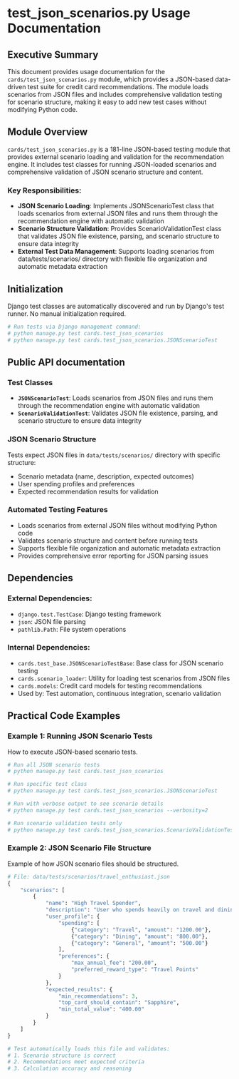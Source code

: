# test_json_scenarios.py Usage Documentation

## Executive Summary
This document provides usage documentation for the `cards/test_json_scenarios.py` module, which provides a JSON-based data-driven test suite for credit card recommendations. The module loads scenarios from JSON files and includes comprehensive validation testing for scenario structure, making it easy to add new test cases without modifying Python code.

## Module Overview
`cards/test_json_scenarios.py` is a 181-line JSON-based testing module that provides external scenario loading and validation for the recommendation engine. It includes test classes for running JSON-loaded scenarios and comprehensive validation of JSON scenario structure and content.

### Key Responsibilities:
- **JSON Scenario Loading**: Implements JSONScenarioTest class that loads scenarios from external JSON files and runs them through the recommendation engine with automatic validation
- **Scenario Structure Validation**: Provides ScenarioValidationTest class that validates JSON file existence, parsing, and scenario structure to ensure data integrity
- **External Test Data Management**: Supports loading scenarios from data/tests/scenarios/ directory with flexible file organization and automatic metadata extraction

## Initialization
Django test classes are automatically discovered and run by Django's test runner. No manual initialization required.

```python
# Run tests via Django management command:
# python manage.py test cards.test_json_scenarios
# python manage.py test cards.test_json_scenarios.JSONScenarioTest
```

## Public API documentation

### Test Classes
- **`JSONScenarioTest`**: Loads scenarios from JSON files and runs them through the recommendation engine with automatic validation
- **`ScenarioValidationTest`**: Validates JSON file existence, parsing, and scenario structure to ensure data integrity

### JSON Scenario Structure
Tests expect JSON files in `data/tests/scenarios/` directory with specific structure:
- Scenario metadata (name, description, expected outcomes)
- User spending profiles and preferences
- Expected recommendation results for validation

### Automated Testing Features
- Loads scenarios from external JSON files without modifying Python code
- Validates scenario structure and content before running tests
- Supports flexible file organization and automatic metadata extraction
- Provides comprehensive error reporting for JSON parsing issues

## Dependencies
### External Dependencies:
- `django.test.TestCase`: Django testing framework
- `json`: JSON file parsing
- `pathlib.Path`: File system operations

### Internal Dependencies:
- `cards.test_base.JSONScenarioTestBase`: Base class for JSON scenario testing
- `cards.scenario_loader`: Utility for loading test scenarios from JSON files
- `cards.models`: Credit card models for testing recommendations
- Used by: Test automation, continuous integration, scenario validation

## Practical Code Examples

### Example 1: Running JSON Scenario Tests
How to execute JSON-based scenario tests.

```python
# Run all JSON scenario tests
# python manage.py test cards.test_json_scenarios

# Run specific test class
# python manage.py test cards.test_json_scenarios.JSONScenarioTest

# Run with verbose output to see scenario details
# python manage.py test cards.test_json_scenarios --verbosity=2

# Run scenario validation tests only
# python manage.py test cards.test_json_scenarios.ScenarioValidationTest
```

### Example 2: JSON Scenario File Structure
Example of how JSON scenario files should be structured.

```python
# File: data/tests/scenarios/travel_enthusiast.json
{
    "scenarios": [
        {
            "name": "High Travel Spender",
            "description": "User who spends heavily on travel and dining",
            "user_profile": {
                "spending": [
                    {"category": "Travel", "amount": "1200.00"},
                    {"category": "Dining", "amount": "800.00"},
                    {"category": "General", "amount": "500.00"}
                ],
                "preferences": {
                    "max_annual_fee": "200.00",
                    "preferred_reward_type": "Travel Points"
                }
            },
            "expected_results": {
                "min_recommendations": 3,
                "top_card_should_contain": "Sapphire",
                "min_total_value": "400.00"
            }
        }
    ]
}

# Test automatically loads this file and validates:
# 1. Scenario structure is correct
# 2. Recommendations meet expected criteria
# 3. Calculation accuracy and reasoning
```
